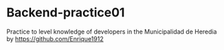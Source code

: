# Backend-practice01
Practice to level knowledge of developers in the Municipalidad de Heredia by https://github.com/Enrique1912
